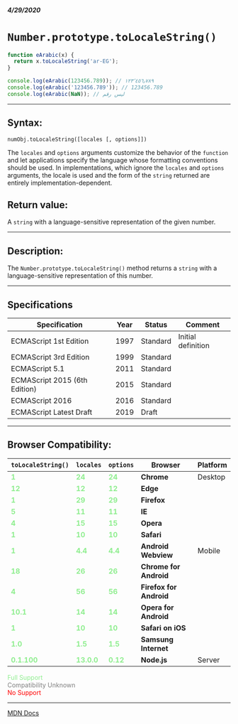##### 4/29/2020
# `Number.prototype.toLocaleString()`

```js
function eArabic(x) {
  return x.toLocaleString('ar-EG');
}

console.log(eArabic(123456.789)); // ١٢٣٬٤٥٦٫٧٨٩
console.log(eArabic('123456.789')); // 123456.789
console.log(eArabic(NaN)); // ليس رقم
```

---

## Syntax:
`numObj.toLocaleString([locales [, options]])`

The `locales` and `options` arguments customize the behavior of the `function` and let applications specify the language whose formatting conventions should be used.  In implementations, which ignore the `locales` and `options` arguments, the locale is used and the form of the `string` returned are entirely implementation-dependent.

## Return value:
A `string` with a language-sensitive representation of the given number.

---

## Description:
The `Number.prototype.toLocaleString()` method returns a `string` with a language-sensitive representation of this number.

---

## Specifications
| Specification | Year | Status | Comment |
|---|---|---|---|
| ECMAScript 1st Edition | 1997 | Standard | Initial definition |
| ECMAScript 3rd Edition | 1999 | Standard |  |
| ECMAScript 5.1 | 2011 | Standard |  |
| ECMAScript 2015 (6th Edition) | 2015 | Standard |  |
| ECMAScript 2016 | 2016 | Standard |  |
| ECMAScript Latest Draft | 2019 | Draft |  |

---

## Browser Compatibility:
| `toLocaleString()` | `locales` | `options` | Browser | Platform |
|---|---|---|---|---|
| <span style="color: lightgreen">**1**</span> | <span style="color: lightgreen">**24**</span> | <span style="color: lightgreen">**24**</span> | **Chrome** | Desktop | 
| <span style="color: lightgreen">**12**</span> | <span style="color: lightgreen">**12**</span> | <span style="color: lightgreen">**12**</span> | **Edge** || 
| <span style="color: lightgreen">**1**</span> | <span style="color: lightgreen">**29**</span> | <span style="color: lightgreen">**29**</span> | **Firefox** || 
| <span style="color: lightgreen">**5**</span> | <span style="color: lightgreen">**11**</span> | <span style="color: lightgreen">**11**</span> | **IE** || 
| <span style="color: lightgreen">**4**</span> | <span style="color: lightgreen">**15**</span> | <span style="color: lightgreen">**15**</span> | **Opera** || 
| <span style="color: lightgreen">**1**</span> | <span style="color: lightgreen">**10**</span> | <span style="color: lightgreen">**10**</span> | **Safari** || 
| <span style="color: lightgreen">**1**</span> | <span style="color: lightgreen">**4.4**</span> | <span style="color: lightgreen">**4.4**</span> | **Android Webview** | Mobile | 
| <span style="color: lightgreen">**18**</span> | <span style="color: lightgreen">**26**</span> | <span style="color: lightgreen">**26**</span> | **Chrome for Android** || 
| <span style="color: lightgreen">**4**</span> | <span style="color: lightgreen">**56**</span> | <span style="color: lightgreen">**56**</span> | **Firefox for Android** || 
| <span style="color: lightgreen">**10.1**</span> | <span style="color: lightgreen">**14**</span> | <span style="color: lightgreen">**14**</span> | **Opera for Android** || 
| <span style="color: lightgreen">**1**</span> | <span style="color: lightgreen">**10**</span> | <span style="color: lightgreen">**10**</span> | **Safari on iOS** || 
| <span style="color: lightgreen">**1.0**</span> | <span style="color: lightgreen">**1.5**</span> | <span style="color: lightgreen">**1.5**</span> | **Samsung Internet** || 
| <span style="color: lightgreen">**0.1.100**</span> | <span style="color: lightgreen">**13.0.0**</span> | <span style="color: lightgreen">**0.12**</span> | **Node.js** | Server | 

<span style="color: lightgreen">Full Support</span>  
<span style="color: grey">Compatibility Unknown</span>  
<span style="color: red">No Support</span>

---

[MDN Docs](https://developer.mozilla.org/en-US/docs/Web/JavaScript/Reference/Global_Objects/Number/toLocaleString)